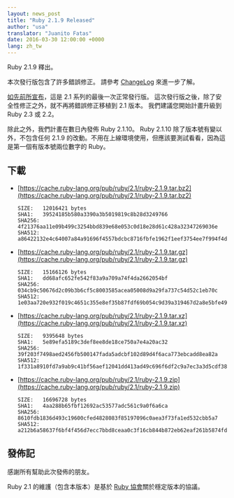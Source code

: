 ```yaml
---
layout: news_post
title: "Ruby 2.1.9 Released"
author: "usa"
translator: "Juanito Fatas"
date: 2016-03-30 12:00:00 +0000
lang: zh_tw
---
```


Ruby 2.1.9 釋出。

本次發行版包含了許多錯誤修正。
請參考 [ChangeLog](http://svn.ruby-lang.org/repos/ruby/tags/v2_1_9/ChangeLog)
來進一步了解。

[如先前所宣布](https://www.ruby-lang.org/zh_tw/news/2016/02/24/support-plan-of-ruby-2-0-0-and-2-1/)，這是 2.1 系列的最後一次正常發行版。
這次發行版之後，除了安全性修正之外，就不再將錯誤修正移植到 2.1 版本。
我們建議您開始計畫升級到 Ruby 2.3 或 2.2。

除此之外，我們計畫在數日內發佈 Ruby 2.1.10。
Ruby 2.1.10 除了版本號有變以外，不包含任何 2.1.9 的改動。不用在上線環境使用，但應該要測試看看，因為這是第一個有版本號兩位數字的 Ruby。

## 下載

* [https://cache.ruby-lang.org/pub/ruby/2.1/ruby-2.1.9.tar.bz2](https://cache.ruby-lang.org/pub/ruby/2.1/ruby-2.1.9.tar.bz2)

      SIZE:   12016421 bytes
      SHA1:   39524185b580a3390a3b5019819c8b28d3249766
      SHA256: 4f21376aa11e09b499c3254bbd839e68e053c0d18e28d61c428a32347269036e
      SHA512: a86422132e4c64007a84a91696f4557bdcbc8716fbfe1962f1eef3754ee7f994f4de0b

* [https://cache.ruby-lang.org/pub/ruby/2.1/ruby-2.1.9.tar.gz](https://cache.ruby-lang.org/pub/ruby/2.1/ruby-2.1.9.tar.gz)

      SIZE:   15166126 bytes
      SHA1:   dd68afc652fe542f83a9a709a74f4da2662054bf
      SHA256: 034cb9c50676d2c09b3b6cf5c8003585acea05008d9a29fa737c54d52c1eb70c
      SHA512: 1e03aa720e932f019c4651c355e8ef35b87fdf69b054c9d39a319467d2a8e5bfe4995cbacd9add36b832c77761a47c9d1040f00e856ad5888d69ec7221455e35

* [https://cache.ruby-lang.org/pub/ruby/2.1/ruby-2.1.9.tar.xz](https://cache.ruby-lang.org/pub/ruby/2.1/ruby-2.1.9.tar.xz)

      SIZE:   9395648 bytes
      SHA1:   5e89efa5189c3def8ee8de18ce750a7e4a20ac32
      SHA256: 39f203f7498aed2456fb500147fada5adcbf102d89d4f6aca773ebcadd8ea82a
      SHA512: 1f331a8910fd7a9ab9c41bf56aef12041dd413ad49c696f6df2c9a7ec3a3d5cdf383f2a3d30949ea37b8ecb39f50355e526412b36ed4e07b60733d9db4d2bd14

* [https://cache.ruby-lang.org/pub/ruby/2.1/ruby-2.1.9.zip](https://cache.ruby-lang.org/pub/ruby/2.1/ruby-2.1.9.zip)

      SIZE:   16696728 bytes
      SHA1:   4aa288b65fbf12692ac53577adc561c9a0f6a6ca
      SHA256: 8610fdb1836d493c19600cfed4828083f85197096c0aea3f73fa1ed532cbb5a7
      SHA512: a212b6a58637f6bf4f456d7ecc7bbd8ceaa0c3f16cb844b872eb62eaf261b5874fdb79705241d05a356fcdc1d3fdd8a94fcd8e6ca62190e9f544c8f45a9f41af

## 發佈記

感謝所有幫助此次發佈的朋友。

Ruby 2.1 的維護（包含本版本）是基於 [Ruby 協會](http://www.ruby.or.jp/)關於穩定版本的協議。
